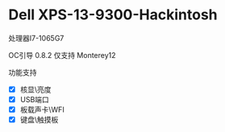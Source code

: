 # Dell XPS-13-9300-Hackintosh
处理器I7-1065G7

OC引导 0.8.2 仅支持 Monterey12

功能支持

- [x] 核显\亮度
- [x] USB端口
- [x] 板载声卡\WFI
- [x] 键盘\触摸板
